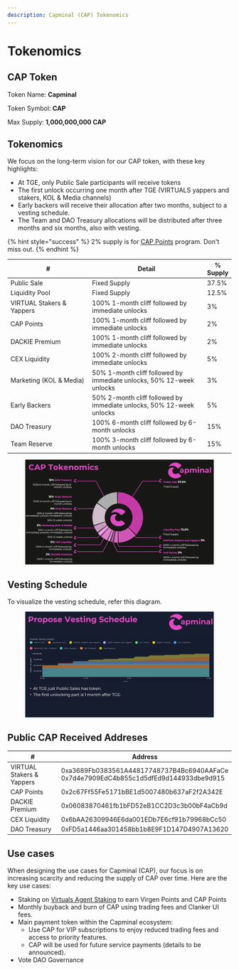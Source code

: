 ```yaml
---
description: Capminal (CAP) Tokenomics
---
```


# Tokenomics

## CAP Token

Token Name: **Capminal**

Token Symbol: **CAP**

Max Supply: **1,000,000,000 CAP**

## Tokenomics

We focus on the long-term vision for our CAP token, with these key highlights:

* At TGE, only Public Sale participants will receive tokens
* The first unlock occurring one month after TGE (VIRTUALS yappers and stakers, KOL & Media channels)
* Early backers will receive their allocation after two months, subject to a vesting schedule.
* The Team and DAO Treasury allocations will be distributed after three months and six months, also with vesting.

{% hint style="success" %}
2% supply is for [CAP Points](../capminal/product-features/cap-points.md) program. Don't miss out.
{% endhint %}

<table><thead><tr><th width="239.43359375">#</th><th width="364.72265625">Detail</th><th>% Supply</th></tr></thead><tbody><tr><td>Public Sale</td><td>Fixed Supply</td><td>37.5%</td></tr><tr><td>Liquidity Pool</td><td>Fixed Supply</td><td>12.5%</td></tr><tr><td>VIRTUAL Stakers &#x26; Yappers</td><td>100% 1-month cliff followed by immediate unlocks</td><td>3%</td></tr><tr><td>CAP Points</td><td>100% 1-month cliff followed by immediate unlocks</td><td>2%</td></tr><tr><td>DACKIE Premium</td><td>100% 1-month cliff followed by immediate unlocks</td><td>2%</td></tr><tr><td>CEX Liquidity</td><td>100% 2-month cliff followed by immediate unlocks</td><td>5%</td></tr><tr><td>Marketing (KOL &#x26; Media)</td><td>50% 1-month cliff followed by immediate unlocks, 50% 12-week unlocks</td><td>3%</td></tr><tr><td>Early Backers</td><td>50% 2-month cliff followed by immediate unlocks, 50% 12-week unlocks</td><td>5%</td></tr><tr><td>DAO Treasury</td><td>100% 6-month cliff followed by 6-month unlocks</td><td>15%</td></tr><tr><td>Team Reserve</td><td>100% 3-month cliff followed by 6-month unlocks</td><td>15%</td></tr></tbody></table>

<figure><img src="../.gitbook/assets/Screenshot 2025-05-21 at 22.22.52.png" alt=""><figcaption></figcaption></figure>

## Vesting Schedule

To visualize the vesting schedule, refer this diagram.

<figure><img src="../.gitbook/assets/Screenshot 2025-05-16 at 16.21.47.png" alt=""><figcaption></figcaption></figure>

## Public CAP Received Addreses

<table><thead><tr><th width="243.8359375">#</th><th>Address</th></tr></thead><tbody><tr><td>VIRTUAL Stakers &#x26; Yappers</td><td>0xa3689Fb0383561A44817748737B4Bc6940AAFaCe<br>0x7d4e7909EdC4b855c1d5dfEd9d144933dbe9d915</td></tr><tr><td>CAP Points</td><td>0x2c67Ff55Fe5171bBE1d5007480b637aF2f2A342E</td></tr><tr><td>DACKIE Premium</td><td>0x06083870461fb1bFD52eB1CC2D3c3b00bF4aCb9d</td></tr><tr><td>CEX Liquidity</td><td>0x6bAA26309946E6da001EDb7E6cf91b79968bCc50</td></tr><tr><td>DAO Treasury</td><td>0xFD5a1446aa301458bb1b8E9F1D147D4907A13620</td></tr></tbody></table>

## Use cases

When designing the use cases for Capminal (CAP), our focus is on increasing scarcity and reducing the supply of CAP over time. Here are the key use cases:

* Staking on [Virtuals Agent Staking](https://app.virtuals.io/stake-agent?id=23397) to earn Virgen Points and CAP Points
* Monthly buyback and burn of CAP using trading fees and Clanker UI fees.
* Main payment token within the Capminal ecosystem:
  * Use CAP for VIP subscriptions to enjoy reduced trading fees and access to priority features.
  * CAP will be used for future service payments (details to be announced).
* Vote DAO Governance
